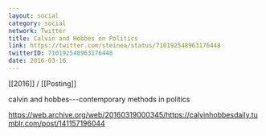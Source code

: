 ```yaml
---
layout: social
category: social
network: Twitter
title: Calvin and Hobbes on Politics
link: https://twitter.com/steinea/status/710192548963176448
twitterID: 710192548963176448
date: 2016-03-16
---
```


[[2016]] / [[Posting]]

calvin and hobbes---contemporary methods in politics

<https://web.archive.org/web/20160319000345/https://calvinhobbesdaily.tumblr.com/post/141157196044>
